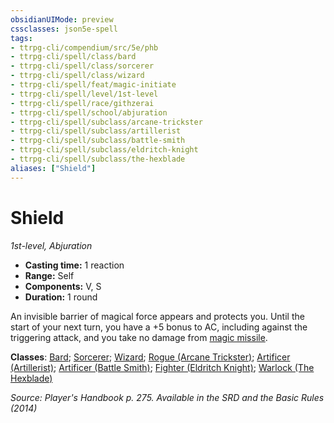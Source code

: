```yaml
---
obsidianUIMode: preview
cssclasses: json5e-spell
tags:
- ttrpg-cli/compendium/src/5e/phb
- ttrpg-cli/spell/class/bard
- ttrpg-cli/spell/class/sorcerer
- ttrpg-cli/spell/class/wizard
- ttrpg-cli/spell/feat/magic-initiate
- ttrpg-cli/spell/level/1st-level
- ttrpg-cli/spell/race/githzerai
- ttrpg-cli/spell/school/abjuration
- ttrpg-cli/spell/subclass/arcane-trickster
- ttrpg-cli/spell/subclass/artillerist
- ttrpg-cli/spell/subclass/battle-smith
- ttrpg-cli/spell/subclass/eldritch-knight
- ttrpg-cli/spell/subclass/the-hexblade
aliases: ["Shield"]
---
```

# Shield
*1st-level, Abjuration*  

- **Casting time:** 1 reaction
- **Range:** Self
- **Components:** V, S
- **Duration:** 1 round

An invisible barrier of magical force appears and protects you. Until the start of your next turn, you have a +5 bonus to AC, including against the triggering attack, and you take no damage from [magic missile](3-Mechanics/CLI/spells/magic-missile.md).

**Classes**: [Bard](list-spells-classes-bard); [Sorcerer](list-spells-classes-sorcerer); [Wizard](list-spells-classes-wizard); [Rogue (Arcane Trickster)](list-spells-classes-rogue-arcane-trickster); [Artificer (Artillerist)](list-spells-classes-artificer-artillerist-tce); [Artificer (Battle Smith)](list-spells-classes-artificer-battle-smith-tce); [Fighter (Eldritch Knight)](list-spells-classes-fighter-eldritch-knight); [Warlock (The Hexblade)](list-spells-classes-warlock-the-hexblade-xge)

*Source: Player's Handbook p. 275. Available in the <span title='Systems Reference Document (5.1)'>SRD</span> and the Basic Rules (2014)*